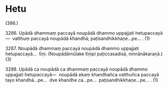 

# Hetu







(386.)

3286\. Upādā dhammaṃ paccayā noupādā dhammo uppajjati hetupaccayā—  vatthuṃ paccayā noupādā khandhā; paṭisandhikkhaṇe…pe… . (1)

3287\. Noupādā dhammaṃ paccayā noupādā dhammo uppajjati hetupaccayā…  tīṇi. (Noupādāmūlake tīṇipi paṭiccasadisā, ninnānākaraṇā.) (3)

3288\. Upādā ca noupādā ca dhammaṃ paccayā noupādā dhammo uppajjati hetupaccayā—  noupādā ekaṃ khandhañca vatthuñca paccayā tayo khandhā…pe…  dve khandhe ca…pe…  paṭisandhikkhaṇe…pe… . (1)



